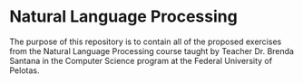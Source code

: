 # Natural Language Processing

The purpose of this repository is to contain all of the proposed exercises from the Natural Language Processing course taught by Teacher Dr. Brenda Santana in the Computer Science program at the Federal University of Pelotas.
